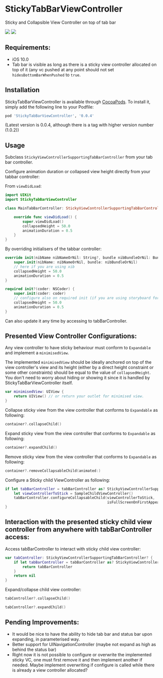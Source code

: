 # StickyTabBarViewController
Sticky and Collapsible View Controller on top of tab bar

![](https://media.giphy.com/media/W519AMUoGGIDx8eHBE/giphy.gif)
![](https://media.giphy.com/media/eNvbHbouudojLUu1dZ/giphy.gif)

## Requirements:
- iOS 10.0
- Tab bar is visible as long as there is a sticky view controller allocated on top of it (any vc pushed at any point should not set ```hidesBottomBarWhenPushed``` to ```true```.

## Installation

StickyTabBarViewController is available through [CocoaPods](http://cocoapods.org). To install
it, simply add the following line to your Podfile:

```ruby
pod 'StickyTabBarViewController', '0.0.4'
```
(Latest version is 0.0.4, although there is a tag with higher version number (1.0.2))

## Usage

Subclass ```StickyViewControllerSupportingTabBarController``` from your tab bar controller.

Configure animation duration or collapsed view height directly from your tabbar controller:

From ```viewDidLoad```:

```swift
import UIKit
import StickyTabBarViewController

class MainTabBarController: StickyViewControllerSupportingTabBarController {

    override func viewDidLoad() {
        super.viewDidLoad()
        collapsedHeight = 50.0
        animationDuration = 0.5
    }
}

```

By overriding initialisers of the tabbar controller:

```swift
override init(nibName nibNameOrNil: String?, bundle nibBundleOrNil: Bundle?) {
    super.init(nibName: nibNameOrNil, bundle: nibBundleOrNil)
    // here if you are using xib
    collapsedHeight = 50.0
    animationDuration = 0.5
}

required init?(coder: NSCoder) {
    super.init(coder: coder)
    // configure also on required init (if you are using storyboard for example)
    collapsedHeight = 50.0
    animationDuration = 0.5
}
```

Can also update it any time by accessing to tabBarController.

## Presented View Controller Configurations:

Any view controller to have sticky behaviour must conform to ```Expandable``` and implement a ```minimisedView```.

The implemented ```minimisedView``` should be ideally anchored on top of the view controller's view and its height (either by a direct height constraint or some other constraints) should be equal to the value of ```collapsedHeight```. You don't need to worry about hiding or showing it since it is handled by StickyTabBarViewController itself.

```swift
var minimisedView: UIView {
    return UIView() // or return your outlet for minimised view.
}
```

Collapse sticky view from the view controller that conforms to ```Expandable``` as following:

```swift
container?.collapseChild()
```

Expand sticky view from the view controller that conforms to ```Expandable``` as following:

```swift
container?.expandChild()
```

Remove sticky view from the view controller that conforms to ```Expandable``` as following:

```swift
container?.removeCollapsableChild(animated:)
```

Configure a Sticky child ViewController as following:

```swift
if let tabBarController = tabBarController as? StickyViewControllerSupportingTabBarController {
    let viewControllerToStick = SampleChildViewController()
    tabBarController.configureCollapsableChild(viewControllerToStick,
                                               isFullScreenOnFirstAppearance: true)
}
```

## Interaction with the presented sticky child view controller from anywhere with tabBarController access:

Access tabBarController to interact with sticky child view controller:

```swift
var tabController: StickyViewControllerSupportingTabBarController? {
    if let tabBarController = tabBarController as? StickyViewControllerSupportingTabBarController {
        return tabBarController
    }
    return nil
}
```

Expand/collapse child view controller:

```swift
tabController?.collapseChild()
```

```swift
tabController?.expandChild()
```

## Pending Improvements:
- It would be nice to have the ability to hide tab bar and status bar upon expanding, in parameterised way.
- Better support for UINavigationController (maybe not expand as high as behind the status bar)
- Right now it is not possible to configure or overwrite the implemented sticky VC, one must first remove it and then implement another if needed. Maybe implement overwriting if configure is called while there is already a view controller allocated?
